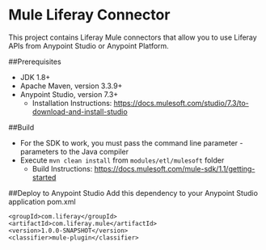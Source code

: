# Mule Liferay Connector

This project contains Liferay Mule connectors that allow you to use Liferay APIs from Anypoint Studio or Anypoint Platform.

##Prerequisites

* JDK 1.8+
* Apache Maven, version 3.3.9+
* Anypoint Studio, version 7.3+
    * Installation Instructions: https://docs.mulesoft.com/studio/7.3/to-download-and-install-studio

##Build

* For the SDK to work, you must pass the command line parameter -parameters to the Java compiler
* Execute `mvn clean install` from `modules/etl/mulesoft` folder
    * Build Instructions: https://docs.mulesoft.com/mule-sdk/1.1/getting-started

##Deploy to Anypoint Studio
Add this dependency to your Anypoint Studio application pom.xml

```
<groupId>com.liferay</groupId>
<artifactId>com.liferay.mule</artifactId>
<version>1.0.0-SNAPSHOT</version>
<classifier>mule-plugin</classifier>
```
